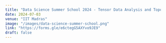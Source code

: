 ```yaml
---
title: "Data Science Summer School 2024 - Tensor Data Analysis and Topological Data Analysis"
date: 2024-07-03
venue: "IIT Madras"
image: "/images/data-science-summer-school.png"
link: "https://forms.gle/e6ctegG5AXYvo9JE9"
draft: false
---
```


